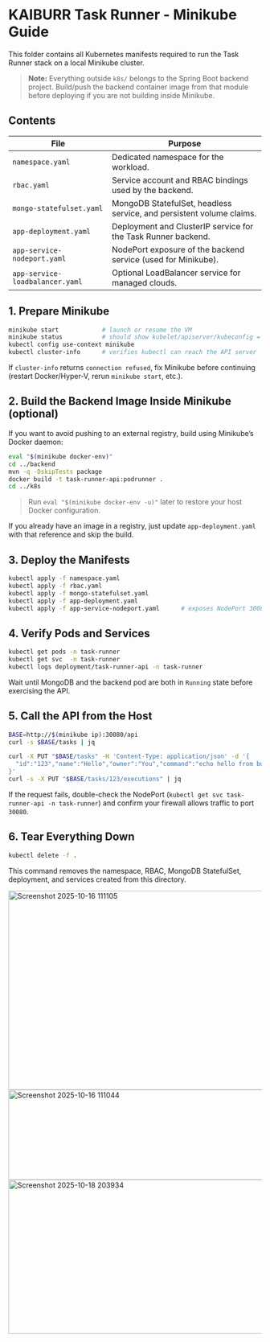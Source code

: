 # KAIBURR Task Runner - Minikube Guide

This folder contains all Kubernetes manifests required to run the Task Runner stack on a local Minikube cluster.

> **Note:** Everything outside `k8s/` belongs to the Spring Boot backend project. Build/push the backend container image from that module before deploying if you are not building inside Minikube.

## Contents

| File | Purpose |
|------|---------|
| `namespace.yaml` | Dedicated namespace for the workload. |
| `rbac.yaml` | Service account and RBAC bindings used by the backend. |
| `mongo-statefulset.yaml` | MongoDB StatefulSet, headless service, and persistent volume claims. |
| `app-deployment.yaml` | Deployment and ClusterIP service for the Task Runner backend. |
| `app-service-nodeport.yaml` | NodePort exposure of the backend service (used for Minikube). |
| `app-service-loadbalancer.yaml` | Optional LoadBalancer service for managed clouds. |

## 1. Prepare Minikube

```bash
minikube start            # launch or resume the VM
minikube status           # should show kubelet/apiserver/kubeconfig = Running
kubectl config use-context minikube
kubectl cluster-info      # verifies kubectl can reach the API server
```

If `cluster-info` returns `connection refused`, fix Minikube before continuing (restart Docker/Hyper-V, rerun `minikube start`, etc.).

## 2. Build the Backend Image Inside Minikube (optional)

If you want to avoid pushing to an external registry, build using Minikube’s Docker daemon:

```bash
eval "$(minikube docker-env)"
cd ../backend
mvn -q -DskipTests package
docker build -t task-runner-api:podrunner .
cd ../k8s
```

> Run `eval "$(minikube docker-env -u)"` later to restore your host Docker configuration.

If you already have an image in a registry, just update `app-deployment.yaml` with that reference and skip the build.

## 3. Deploy the Manifests

```bash
kubectl apply -f namespace.yaml
kubectl apply -f rbac.yaml
kubectl apply -f mongo-statefulset.yaml
kubectl apply -f app-deployment.yaml
kubectl apply -f app-service-nodeport.yaml      # exposes NodePort 30080
```

## 4. Verify Pods and Services

```bash
kubectl get pods -n task-runner
kubectl get svc  -n task-runner
kubectl logs deployment/task-runner-api -n task-runner
```

Wait until MongoDB and the backend pod are both in `Running` state before exercising the API.

## 5. Call the API from the Host

```bash
BASE=http://$(minikube ip):30080/api
curl -s $BASE/tasks | jq

curl -X PUT "$BASE/tasks" -H 'Content-Type: application/json' -d '{
  "id":"123","name":"Hello","owner":"You","command":"echo hello from busybox"
}'
curl -s -X PUT "$BASE/tasks/123/executions" | jq
```

If the request fails, double-check the NodePort (`kubectl get svc task-runner-api -n task-runner`) and confirm your firewall allows traffic to port `30080`.

## 6. Tear Everything Down

```bash
kubectl delete -f .
```

This command removes the namespace, RBAC, MongoDB StatefulSet, deployment, and services created from this directory.

<img width="1246" height="396" alt="Screenshot 2025-10-16 111105" src="https://github.com/user-attachments/assets/27c70c16-373a-48ab-851e-8036679a7e39" />
<img width="1487" height="179" alt="Screenshot 2025-10-16 111044" src="https://github.com/user-attachments/assets/7d236d2f-9343-4f80-bf31-22f1976fbf9f" />
<img width="1132" height="306" alt="Screenshot 2025-10-18 203934" src="https://github.com/user-attachments/assets/efbbb3e8-c0d5-421e-acc3-08f0c6c9b93d" />


